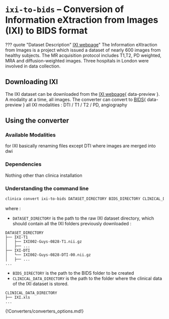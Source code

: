 # `ixi-to-bids` – Conversion of Information eXtraction from Images (IXI) to BIDS format

??? quote "Dataset Description"
    [IXI webpage](https://brain-development.org/ixi-dataset/)"
    The Information eXtraction from Images is a project which issued a dataset of nearly
    600 images from healthy subjects. The MR acquisition protocol includes T1,T2, PD weighted,
    MRA and diffusion-weighted images. Three hospitals in London were involved in data collection.


## Downloading IXI
The IXI dataset can be downloaded from the [IXI webpage](https://brain-development.org/ixi-dataset/){ data-preview }.
A modality at a time, all images. The converter can convert to [BIDS](../glossary.md#bids){ data-preview } all IXI modalities :
DTI / T1 / T2 / PD, angiography

## Using the converter
### Available Modalities
for IXI basically renaming files except DTI where images
are merged into dwi

### Dependencies
Nothing other than clinica installation
### Understanding the command line
```bash
clinica convert ixi-to-bids DATASET_DIRECTORY BIDS_DIRECTORY CLINICAL_DATA_DIRECTORY
```
where :

- `DATASET_DIRECTORY` is the path to the raw IXI dataset directory, which should contain all the IXI folders previously downloaded :

```
DATASET_DIRECTORY
├── IXI-T1
│   ├── IXI002-Guys-0828-T1.nii.gz
│   ├── ...
├── IXI-DTI
│   └── IXI002-Guys-0828-DTI-00.nii.gz
│   ├── ...
...
```

- `BIDS_DIRECTORY` is the path to the BIDS folder to be created
- `CLINICAL_DATA_DIRECTORY` is the path to the folder where the clinical data of the IXI dataset is stored.
```
CLINICAL_DATA_DIRECTORY
├── IXI.xls
...
```
{!Converters/converters_options.md!}
